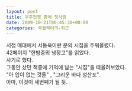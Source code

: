 ```yaml
---
layout: post
title: 우주전쟁 중에 첫사랑
date: 2009-10-21T06:45:30+00:00
categories: 북컬렉터의-최근
---
```

서점 매대에서 서동욱이란 분의 시집을 주워올렸다.<br />
42페이지 "한밤중의 냉장고"를 읽었다.<br />
사기로 했다. <br />
그동안 샀던 책중에 기억에 남는 "시집"을 떠올려보았다.<br />
"아 입이 없는 것들" , "그리운 바다 성산포". <br />
아마,&nbsp;이것이 세번째가 될 듯.

